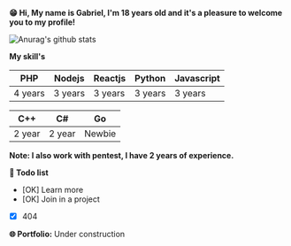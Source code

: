 **😁 Hi, My name is Gabriel, I'm 18 years old and it's a pleasure to welcome you to my profile!**

![Anurag's github stats](https://github-readme-stats.vercel.app/api?username=sudogabriel&theme=dracula&show_icons=true)

**My skill's**

|  PHP   | Nodejs | Reactjs | Python | Javascript |
|--------|--------|---------|--------|------------|
| 4 years| 3 years|  3 years| 3 years|   3 years  |

|  C++   |   C#   |    Go   |
|--------|--------|---------|
|  2 year| 2 year |  Newbie |

**Note: I also work with pentest, I have 2 years of experience.**

**📆 Todo list**

- [OK] Learn more
- [OK] Join in a project
- [x] 404

**🌐 Portfolio:** Under construction

